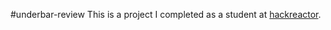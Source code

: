#underbar-review
This is a project I completed as a student at [hackreactor](http://hackreactor.com). 
